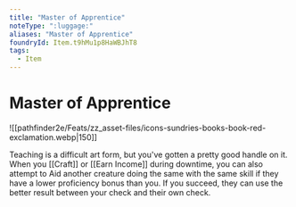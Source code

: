```yaml
---
title: "Master of Apprentice"
noteType: ":luggage:"
aliases: "Master of Apprentice"
foundryId: Item.t9hMu1p8HaWBJhT8
tags:
  - Item
---
```


# Master of Apprentice
![[pathfinder2e/Feats/zz_asset-files/icons-sundries-books-book-red-exclamation.webp|150]]

Teaching is a difficult art form, but you've gotten a pretty good handle on it. When you [[Craft]] or [[Earn Income]] during downtime, you can also attempt to Aid another creature doing the same with the same skill if they have a lower proficiency bonus than you. If you succeed, they can use the better result between your check and their own check.
